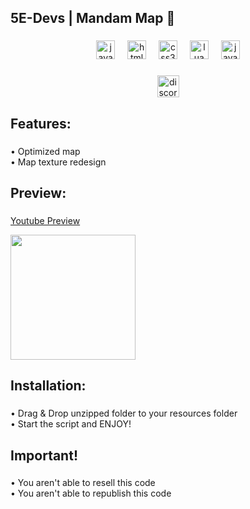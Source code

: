 <h2 align="left">5E-Devs | Mandam Map 🔪</h2>

###

<div align="center">
  <img src="https://cdn.jsdelivr.net/gh/devicons/devicon/icons/javascript/javascript-original.svg" height="30" alt="javascript logo"  />
  <img width="12" />
  <img src="https://cdn.jsdelivr.net/gh/devicons/devicon/icons/html5/html5-original.svg" height="30" alt="html5 logo"  />
  <img width="12" />
  <img src="https://cdn.jsdelivr.net/gh/devicons/devicon/icons/css3/css3-original.svg" height="30" alt="css3 logo"  />
  <img width="12" />
  <img src="https://cdn.jsdelivr.net/gh/devicons/devicon/icons/lua/lua-original.svg" height="30" alt="lua logo"  />
  <img width="12" />
  <img src="https://cdn.jsdelivr.net/gh/devicons/devicon/icons/java/java-original.svg" height="30" alt="java logo"  />
</div>

###

<div align="center">
  <a href="https://discord.gg/BZVktg66jA" target="_blank">
    <img src="https://img.shields.io/static/v1?message=Discord&logo=discord&label=5E-DEVS&color=7289DA&logoColor=white&labelColor=&style=for-the-badge" height="35" alt="discord logo"  />
  </a>
</div>

###

<h2 align="left">Features:</h2>

###

<p align="left">• Optimized map<br>• Map texture redesign</p>

###

<h2 align="left">Preview:</h2>

###
<p align="left"><a href="=https://www.youtube.com/watch?v=tM6eHXFQock=" target="_blank">
    Youtube Preview</p>
  </a>
<div align="left">
  <img height="200" src="https://cdn.discordapp.com/attachments/901033413958594630/1151880216935923764/image.png"  />
</div>

###

<h2 align="left">Installation:</h2>

###

<p align="left">• Drag & Drop unzipped folder to your resources folder<br>• Start the script and ENJOY!</p>

###

<h2 align="left">Important!</h2>

###

<p align="left">• You aren't able to resell this code<br>• You aren't able to republish this code</p>

###
